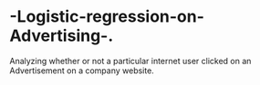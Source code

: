 # -Logistic-regression-on-Advertising-.
 Analyzing whether or not a particular internet user clicked on an Advertisement on a company website.
